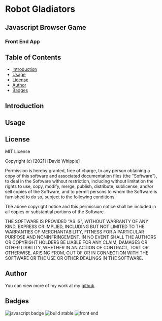 # Robot Gladiators

## Javascript Browser Game

### Front End App

## Table of Contents

- [Introduction](#introduction)
- [Usage](#usage)
- [License](#license)
- [Author](#author)
- [Badges](#badges)

## Introduction

## Usage

## License

MIT License

Copyright (c) [2021] [David Whipple]

Permission is hereby granted, free of charge, to any person obtaining a copy
of this software and associated documentation files (the "Software"), to deal
in the Software without restriction, including without limitation the rights
to use, copy, modify, merge, publish, distribute, sublicense, and/or sell
copies of the Software, and to permit persons to whom the Software is
furnished to do so, subject to the following conditions:

The above copyright notice and this permission notice shall be included in all
copies or substantial portions of the Software.

THE SOFTWARE IS PROVIDED "AS IS", WITHOUT WARRANTY OF ANY KIND, EXPRESS OR
IMPLIED, INCLUDING BUT NOT LIMITED TO THE WARRANTIES OF MERCHANTABILITY,
FITNESS FOR A PARTICULAR PURPOSE AND NONINFRINGEMENT. IN NO EVENT SHALL THE
AUTHORS OR COPYRIGHT HOLDERS BE LIABLE FOR ANY CLAIM, DAMAGES OR OTHER
LIABILITY, WHETHER IN AN ACTION OF CONTRACT, TORT OR OTHERWISE, ARISING FROM,
OUT OF OR IN CONNECTION WITH THE SOFTWARE OR THE USE OR OTHER DEALINGS IN THE
SOFTWARE.

## Author

You can view more of my work at my [github](https://github.com/D-Whipp).

## Badges

![javascript badge](https://img.shields.io/badge/language-javascript-blue)
![build stable](https://img.shields.io/badge/build-stable-blue)
![front end](https://img.shields.io/badge/development-front%20end-brightgreen)
